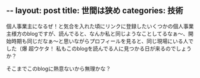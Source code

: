 --
layout: post
title: 世間は狭め
categories: 技術
--

個人事業主になるぜ！と気合を入れた頃にリンクに登録したいくつかの個人事業主様方のblogですが、読んでると、なんか私と同じようなことしてるなぁ～、開始時期も同じだなぁ～と思いながらプロフィールを見ると、同じ現場にいる人でした（爆
超ウケタ！
私もこのblogを読んでる人に見つかる日が来るのでしょうか？

そこまでこのblogに熱意ないから無理かな？
